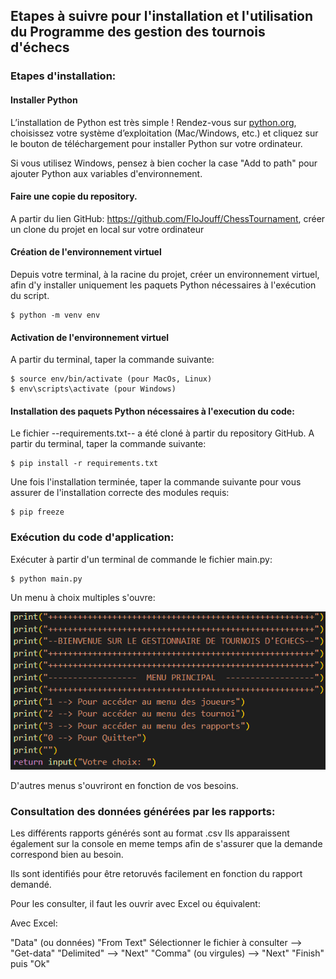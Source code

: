 ## Etapes à suivre pour l'installation et l'utilisation du Programme des gestion des tournois d'échecs

### Etapes d'installation:

#### Installer Python

L’installation de Python est très simple ! Rendez-vous sur [python.org](https://www.python.org/downloads/), choisissez votre système d’exploitation (Mac/Windows, etc.) et cliquez sur le bouton de téléchargement pour installer Python sur votre ordinateur.

Si vous utilisez Windows, pensez à bien cocher la case "Add to path" pour ajouter Python aux variables d'environnement.

#### Faire une copie du repository.

A partir du lien GitHub: https://github.com/FloJouff/ChessTournament, créer un clone du projet en local sur votre ordinateur

#### Création de l'environnement virtuel

Depuis votre terminal, à la racine du projet, créer un environnement virtuel, afin d'y installer uniquement les paquets Python nécessaires à l'exécution du script.

    $ python -m venv env

#### Activation de l'environnement virtuel

A partir du terminal, taper la commande suivante:

    $ source env/bin/activate (pour MacOs, Linux)
    $ env\scripts\activate (pour Windows)

#### Installation des paquets Python nécessaires à l'execution du code:

Le fichier --requirements.txt-- a été cloné à partir du repository GitHub.
A partir du terminal, taper la commande suivante:

    $ pip install -r requirements.txt

Une fois l'installation terminée, taper la commande suivante pour vous assurer de l'installation correcte des modules requis:

    $ pip freeze

### Exécution du code d'application:

Exécuter à partir d'un terminal de commande le fichier main.py:

    $ python main.py

Un menu à choix multiples s'ouvre:

![alt text](image.png)

D'autres menus s'ouvriront en fonction de vos besoins.

### Consultation des données générées par les rapports:

Les différents rapports générés sont au format .csv
Ils apparaissent également sur la console en meme temps afin de s'assurer que la demande correspond bien au besoin.

Ils sont identifiés pour être retoruvés facilement en fonction du rapport demandé.

Pour les consulter, il faut les ouvrir avec Excel ou équivalent:

Avec Excel:

"Data" (ou données)
"From Text"
Sélectionner le fichier à consulter --> "Get-data"
"Delimited" --> "Next"
"Comma" (ou virgules) --> "Next"
"Finish" puis "Ok"

